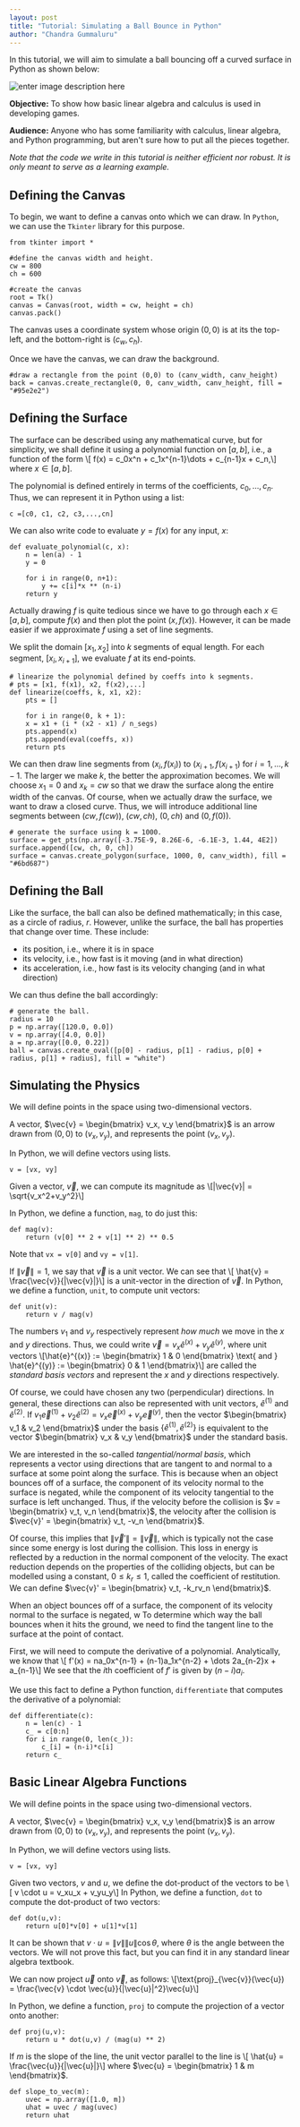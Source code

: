 ```yaml
---
layout: post
title: "Tutorial: Simulating a Ball Bounce in Python"
author: "Chandra Gummaluru"
---
```


In this tutorial, we will aim to simulate a ball bouncing off a curved surface in Python as shown below: 

![enter image description here](https://raw.githubusercontent.com/chandra-gummaluru/chandra-gummaluru.github.io/master/media/ball_bounce/bb_bounce.gif)

**Objective:** To show how basic linear algebra and calculus is used in developing games.

**Audience:** Anyone who has some familiarity with calculus, linear algebra, and Python programming, but aren't sure how to put all the pieces together.

*Note that the code we write in this tutorial is neither efficient nor robust. It is only meant to serve as a learning example.*

## Defining the Canvas
To begin, we want to define a canvas onto which we can draw. In `Python`, we can use the `Tkinter` library for this purpose.

	from tkinter import *
	
	#define the canvas width and height.
	cw = 800
	ch = 600

	#create the canvas
	root = Tk()
	canvas = Canvas(root, width = cw, height = ch)
	canvas.pack()

The canvas uses a coordinate system whose origin $(0,0)$ is at its the top-left, and the bottom-right is $(c_w,c_h)$.

Once we have the canvas, we can draw the background.

	#draw a rectangle from the point (0,0) to (canv_width, canv_height)
	back = canvas.create_rectangle(0, 0, canv_width, canv_height, fill = "#95e2e2")

## Defining the Surface
The surface can be described using any mathematical curve, but for simplicity, we shall define it using a polynomial function on $[a,b]$, i.e., a function of the form
\\[ f(x) = c_0x^n + c_1x^{n-1}\dots + c_{n-1}x + c_n,\\]
where $x \in [a,b]$.

The polynomial is defined entirely in terms of the coefficients, $c_0, \dots, c_n$. Thus, we can represent it in Python using a list:

    c =[c0, c1, c2, c3,...,cn]

We can also write code to evaluate $y=f(x)$ for any input, $x$:

    def evaluate_polynomial(c, x):
	    n = len(a) - 1
	    y = 0
	    
	    for i in range(0, n+1):
		    y += c[i]*x ** (n-i)
	    return y
	    	    
Actually drawing $f$ is quite tedious since we have to go through each $x \in [a,b]$, compute $f(x)$ and then plot the point $(x,f(x))$. However, it can be made easier if we approximate $f$ using a set of line segments.

We split the domain $[x_1, x_2]$ into $k$ segments of equal length. For each segment, $[x_i, x_{i+1}]$, we evaluate $f$ at its end-points.

	# linearize the polynomial defined by coeffs into k segments.
	# pts = [x1, f(x1), x2, f(x2),...]
	def linearize(coeffs, k, x1, x2):
	    pts = []

	    for i in range(0, k + 1):
		x = x1 + (i * (x2 - x1) / n_segs)
		pts.append(x)
		pts.append(eval(coeffs, x))
	    return pts
	    
We can then draw line segments from $(x_i, f(x_i))$ to $(x_{i+1}, f(x_{i+1})$ for $i = 1, \dots, k-1$. The larger we make $k$, the better the approximation becomes. We will choose $x_1 = 0$ and $x_k = cw$ so that we draw the surface along the entire width of the canvas. Of course, when we actually draw the surface, we want to draw a closed curve. Thus, we will introduce additional line segments between $(cw, f(cw))$, $(cw, ch)$, $(0,ch)$ and $(0,f(0))$. 
	
	# generate the surface using k = 1000.
	surface = get_pts(np.array([-3.75E-9, 8.26E-6, -6.1E-3, 1.44, 4E2])
	surface.append([cw, ch, 0, ch])
	surface = canvas.create_polygon(surface, 1000, 0, canv_width), fill = "#6bd687")
	    
## Defining the Ball
Like the surface, the ball can also be defined mathematically; in this case, as a circle of radius, $r$. However, unlike the surface, the ball has properties that change over time. These include:

- its position, i.e., where it is in space
- its velocity, i.e., how fast is it moving (and in what direction)
- its acceleration, i.e., how fast is its velocity changing (and in what direction)

We can thus define the ball accordingly:

	# generate the ball.
	radius = 10
	p = np.array([120.0, 0.0])
	v = np.array([4.0, 0.0])
	a = np.array([0.0, 0.22])
	ball = canvas.create_oval([p[0] - radius, p[1] - radius, p[0] + radius, p[1] + radius], fill = "white")

## Simulating the Physics

We will define points in the space using two-dimensional vectors.

A vector, $\vec{v} = \begin{bmatrix} v_x, v_y \end{bmatrix}$ is an arrow drawn from $(0,0)$ to $(v_x,v_y)$, and represents the point $(v_x,v_y)$.

In Python, we will define vectors using lists.

    v = [vx, vy]

Given a vector, $\vec{v}$, we can compute its magnitude as
\\[|\vec{v}| = \sqrt{v_x^2+v_y^2}\\]

In Python, we define a function, `mag`, to do just this:

    def mag(v):
	    return (v[0] ** 2 + v[1] ** 2) ** 0.5
Note that `vx = v[0]` and `vy = v[1]`.

If $\|\vec{v}\| = 1$, we say that $\vec{v}$ is a unit vector. We can see that
\\[ \hat{v} = \frac{\vec{v}}{\|\vec{v}\|}\\]
is a unit-vector in the direction of $\vec{v}$.
In Python, we define a function, `unit`, to compute unit vectors:

    def unit(v):
	    return v / mag(v)

The numbers $v_1$ and $v_y$ respectively represent _how much_ we move in the $x$ and $y$ directions. Thus, we could write $\vec{v} = v_x\hat{e}^{(x)} + v_y \hat{e}^{(y)}$, where unit vectors
\\[\hat{e}^{(x)} := \begin{bmatrix} 1 & 0 \end{bmatrix} \text{ and } \hat{e}^{(y)} := \begin{bmatrix} 0 & 1 \end{bmatrix}\\]
are called the _standard basis vectors_ and represent the $x$ and $y$ directions respectively.

Of course, we could have chosen any two (perpendicular) directions. In general, these directions can also be represented with unit vectors, $\hat{e}^{(1)}$ and $\hat{e}^{(2)}$. If $v_1\vec{e}^{(1)} + v_2\hat{e}^{(2)} = v_x\vec{e}^{(x)} + v_y\vec{e}^{(y)}$, then the vector $\begin{bmatrix} v_1 & v_2 \end{bmatrix}$ under the basis $\lbrace \hat{e}^{(1)}, \hat{e}^{(2)} \rbrace$ is equivalent to the vector $\begin{bmatrix} v_x & v_y \end{bmatrix}$ under the standard basis.

We are interested in the so-called _tangential/normal basis_, which represents a vector using directions that are tangent to and normal to a surface at some point along the surface. This is because when an object bounces off of a surface, the component of its velocity normal to the surface is negated, while the component of its velocity tangential to the surface is left unchanged. Thus, if the velocity before the collision is $v = \begin{bmatrix} v_t, v_n \end{bmatrix}$, the velocity after the collision is $\vec{v}' = \begin{bmatrix} v_t, -v_n \end{bmatrix}$.

Of course, this implies that $\|\vec{v}'\| = \|\vec{v}\|$, which is typically not the case since some energy is lost during the collision. This loss in energy is reflected by a reduction in the normal component of the velocity. The exact reduction depends on the properties of the colliding objects, but can be modelled using a constant, $0 \leq k_r \leq 1$, called the coefficient of restitution. We can define $\vec{v}' = \begin{bmatrix} v_t, -k_rv_n \end{bmatrix}$.  

When an object bounces off of a surface, the component of its velocity normal to the surface is negated, w
To determine which way the ball bounces when it hits the ground, we need to find the tangent line to the surface at the point of contact.

First, we will need to compute the derivative of a polynomial. Analytically, we know that
\\[ f'(x) = na_0x^{n-1} + (n-1)a_1x^{n-2} + \dots  2a_{n-2}x + a_{n-1}\\]
We see that the $i$th coefficient of $f'$ is given by $(n-i)a_i$.

We use this fact to define a Python function, `differentiate` that computes the derivative of a polynomial:

    def differentiate(c):	
	    n = len(c) - 1
	    c_ = c[0:n]
	    for i in range(0, len(c_)):
		    c_[i] = (n-i)*c[i]
	    return c_	    

## Basic Linear Algebra Functions

We will define points in the space using two-dimensional vectors.

A vector, $\vec{v} = \begin{bmatrix} v_x, v_y \end{bmatrix}$ is an arrow drawn from $(0,0)$ to $(v_x,v_y)$, and represents the point $(v_x,v_y)$.

In Python, we will define vectors using lists.

    v = [vx, vy]
    
Given two vectors, $v$ and $u$, we define the dot-product of the vectors to be
\\[ v \cdot u = v_xu_x + v_yu_y\\]
In Python, we define a function, `dot` to compute the dot-product of two vectors:

    def dot(u,v):
	    return u[0]*v[0] + u[1]*v[1]
	    
It can be shown that $v \cdot u  = \|v\|\|u\|\cos{\theta}$, where $\theta$ is the angle between the vectors. We will not prove this fact, but you can find it in any standard linear algebra textbook.

We can now project $\vec{u}$ onto $\vec{v}$, as follows:
\\[\text{proj}_{\vec{v}}(\vec{u}) = \frac{\vec{v} \cdot \vec{u}}{\|\vec{u}\|^2}\vec{u}\\]

In Python, we define a function, `proj` to compute the projection of a vector onto another:

    def proj(u,v):
	    return u * dot(u,v) / (mag(u) ** 2)
    

If $m$ is the slope of the line, the unit vector parallel to the line is
\\[ \hat{u} = \frac{\vec{u}}{\|\vec{u}\|}\\] where $\vec{u} = \begin{bmatrix} 1 & m \end{bmatrix}$.

    def slope_to_vec(m):
        uvec = np.array([1.0, m])
        uhat = uvec / mag(uvec)
        return uhat

